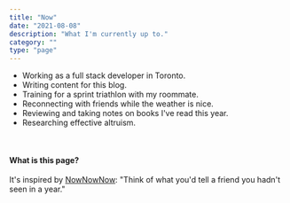 ```yaml
---
title: "Now"
date: "2021-08-08"
description: "What I'm currently up to."
category: ""
type: "page"
---
```


- Working as a full stack developer in Toronto.
- Writing content for this blog.
- Training for a sprint triathlon with my roommate.
- Reconnecting with friends while the weather is nice.
- Reviewing and taking notes on books I've read this year.
- Researching effective altruism.

&nbsp; &nbsp;

#### What is this page?

It's inspired by [NowNowNow](https://nownownow.com/about): "Think of what you'd tell a friend you hadn't seen in a year."

